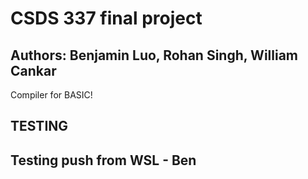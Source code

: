# CSDS 337 final project
## Authors: Benjamin Luo, Rohan Singh, William Cankar
Compiler for BASIC!
## TESTING
## Testing push from WSL - Ben